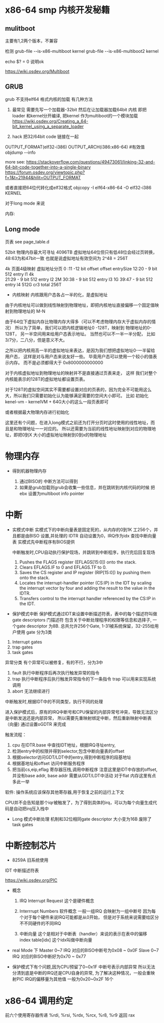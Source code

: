 x86-64 smp 内核开发秘籍
===========================


## mulitboot 
主要有1,2两个版本，不兼容

检测
grub-file --is-x86-multiboot  kernel
grub-file --is-x86-multiboot2  kernel

echo $? = 0 说明ok

https://wiki.osdev.org/Multiboot


## GRUB
grub 不支持elf64 格式内核的加载
有几种方法

1.  最常见
需要先写一个加载器-32bit 然后在让加载器加载64bit 内核
即把loader 和kernel分开编译, 把kernel 作为multiboot的一个模块加载
https://wiki.osdev.org/Creating_a_64-bit_kernel_using_a_separate_loader

2. hack
把32/64bit code 链接在一起

OUTPUT_FORMAT(elf32-i386)
OUTPUT_ARCH(i386:x86-64) #有效值 objdump --info

more see: https://stackoverflow.com/questions/49473061/linking-32-and-64-bit-code-together-into-a-single-binary
https://forum.osdev.org/viewtopic.php?f=1&t=21944&hilit=OUTPUT_FORMAT

或者直接把64位代转化成elf32格式
objcopy -I elf64-x86-64 -O elf32-i386 KERNEL

对于long mode 来说

内存:
## Long mode
页表
see page_table.d

52bit 物理内存最大可寻址 4096TB
虚拟地址64位但只有低48位会经过页转换，48:63为和47bit一致
也就是说虚拟地址有效空间为 2^48 = 256T


4k 页面4级映射
虚拟地址分页
0 :11 -12 bit offset     offset   entrySize
12:20 - 9 bit 512 entry  l1       4k       
21:29 - 9 bit 512 entry  l2       2M
30:38 - 9 bit 512 entry  l3       1G
39:47 - 9 bit 512 entry  l4       512G
cr3                      total     256T



* 内核映射
  内核跟用户态各占一半的化，是虚拟地址

由于内核地址可以做到线性映射到物理地址，即把内核地址直接偏移一个固定值映射到物理地址的 M-N

由于64位下虚拟内存比物理内存大得多（可以不考虑物理内存大于虚拟内存的情况） 所以为了简单，我们可以把内核逻辑地址0 -128T，映射到
物理地址的0-128T， 另一半空间用来给用户态表示地址。 当然也可以不一半一半分配， 比如3/7分，二八分，但是意义不大。


之所以把内核用高一半的虚拟地址来表达，是因为我们想把虚拟地址0-一半留给用户态， 这样是对与用户态来说友好一些。 毕竟用户态可以使用一个较小的值表示内存。 而不是必须都得大于 0x8000000000000

对于内核虚拟地址到物理地址的映射并不是直接通过页表来走， 这样
我们对整个内核能表示的128T的虚拟地址都设置页表。 

对于128T的虚拟空间其实不需要都设置对应的页表的，因为完全不可能用这么大，所以我们只需要初始化认为能够满足需要的空间大小即可。
比如 初始化kenel-vm -  kernelVM + 64G大小的这么一段页表即可

或者根据最大物理内存进行初始化

这里还有个问题，在进入long模式之前还为打开分页时这时使用的线性地址，而且是和物理地址一一对应的。
所以还需要为当前的线性地址映射到对应的物理地址，即把0到X 大小的虚拟地址映射到0到x的物理地址


物理内存
==================================
* 得到机器物理内存

    1. 通过BISO的 中断方法可以得到
    2. 如果是grub加载则grub会收集一些信息，并在跳转到内核代码的时候
       把ebx 设置为multiboot info pointer

中断
==========================
* 实模式中断
  实模式下的中断向量表是固定死的，从内存的0到1K
  工256个，并且都是由BISO 设置,并处理的
  IDTR 自动设置为0，IRQ作为idx 查找中断向量表
  实模式先中断程序有BIOS提供

  中断触发时,CPU自动执行保护现场，并跳转到中断程序，执行完后回复现场
  1. Pushes the FLAGS register (EFLAGS[15:0]) onto the stack.
  2. Clears EFLAGS.IF to 0 and EFLAGS.TF to 0.
  3. Saves the CS register and IP register (RIP[15:0]) by pushing them onto the stack.
  4. Locates the interrupt-handler pointer (CS:IP) in the IDT by scaling the interrupt vector by four
and adding the result to the value in the IDTR.
  5. Transfers control to the interrupt handler referenced by the CS:IP in the IDT.



* 保护模式中断
 保护模式通过IDT来设置中断描述符表，表中的每个描述符叫做gate descriptors 门描述符
 包含关于中断处理程序的权限等信息和选择子, 一个gate descriptor 为8B.
 总共允许256个Gate, 1-31被系统保留，32-255给用户使用
 gate 分为3类
 1. Interrupt gates
 2. trap gates
 3. task gates

 异常分类
 有个异常可以被修复，有的不行，分为3中
 1. fault 执行中断程序后再次执行触发异常的指令
 2. trap  执行中断程序后执行触发异常指令的下一条指令
     trap 可以用来实现系统调用
 3. abort 无法继续进行



 中断触发时,根据IDT中的不同类型，执行不同的处理

 进入保护模式后，原有的IRQ中断号和CPU保留的内部异常号冲突，导致无法区分是中断发送还是内部异常，
 所以需要先重映射绑定中断，然后重新映射中断表（向量) 通过设置oGDTR 来完成

  触发流程：
  1. cpu 在IDTR.base 中查找IDT地址，根据IRQ寻址entry,
  2. 检测entry中的权限并得到selector,包含中断向量表的offset
  3. 根据selector访问GDT/LDT中的entry,得到中断程序的段基地址
  4. 根据基地址和offset 访问中断服务程序
  5. 把当前cs,eip,eflag 寄存器压栈,调用中断程序
  注意这里是IDT中存放的offset,并没有base addr, base addr 需要从GDT/LDT中活动
  对于flat 内存这里有点多此一举

   软件:
    操作系统应该保存其他寄存器,用于恢复之前的运行上下文
   
   CPU并不会告知是那个iqr被触发了，为了得到具体的irq，可以为每个向量生成代码是自动把irq压入栈中
    






* Long 模式中断处理
  机制和32位相同gate descriptor 大小变为16B
  废除了task gates



中断控制芯片
=======================================

* 8259A
旧系统使用

IDT 中断描述符表

   https://wiki.osdev.org/PIC

   * 概念 
      1. IRQ Interrupt Request
         这个是硬件概念

      2. Interrrupt Numbers 
          软件概念 一般一组IRQ 会映射为一组中断号
          因为每个对于每个硬件来说IRQ可能都是从0开始，
          但是对于系统来说需要给区分不不同硬件的不同IRQ

      3. 中断向量
         这个是相对于中断表（handler）来说的表示在表中的偏移 index
          table[idx] 这个idx叫做中断向量
      

   * real Mode 下
   Master 0~7 IRQ 对应的BISO中断号为0x08 ~ 0x0F
   Slave 0~7 IRQ 对应的BISO中断好为0x70 ~ 0x77

   * 保护模式下有个问题,因为CPU预留了0~0x1F 中断号表示内部异常
     所以无法分清到底是中断的IRQ还是CPU自身的异常,
     为了解决这种情况，一般会重映射PIC IRQ的偏移量为其他值
     一般为0x20~0x2F 16个

x86-64 调用约定
================================
前六个使用寄存器传递
%rdi, %rsi, %rdx, %rcx, %r8, %r9
返回 rax
